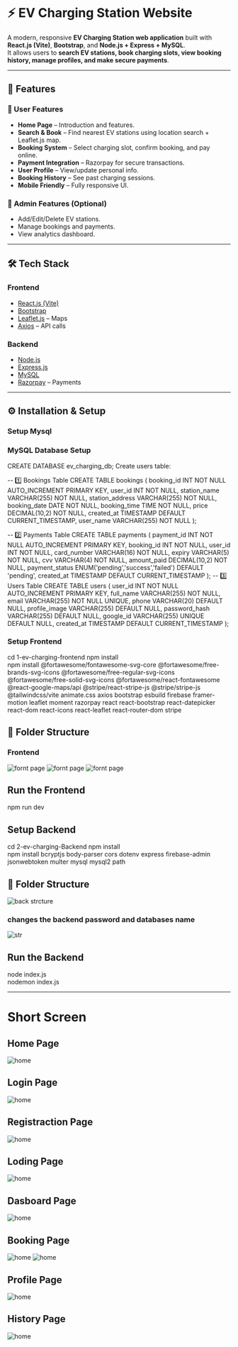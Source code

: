 
# ⚡ EV Charging Station Website

A modern, responsive **EV Charging Station web application** built with **React.js (Vite)**, **Bootstrap**, and **Node.js + Express + MySQL**.  
It allows users to **search EV stations, book charging slots, view booking history, manage profiles, and make secure payments**.

---

## 🚀 Features

### 🔹 User Features
- **Home Page** – Introduction and features.
- **Search & Book** – Find nearest EV stations using location search + Leaflet.js map.
- **Booking System** – Select charging slot, confirm booking, and pay online.
- **Payment Integration** – Razorpay for secure transactions.
- **User Profile** – View/update personal info.
- **Booking History** – See past charging sessions.
- **Mobile Friendly** – Fully responsive UI.

### 🔹 Admin Features (Optional)
- Add/Edit/Delete EV stations.
- Manage bookings and payments.
- View analytics dashboard.

---

## 🛠 Tech Stack

### **Frontend**
- [React.js (Vite)](https://vitejs.dev/)
- [Bootstrap](https://getbootstrap.com/)
- [Leaflet.js](https://leafletjs.com/) – Maps
- [Axios](https://axios-http.com/) – API calls

### **Backend**
- [Node.js](https://nodejs.org/)
- [Express.js](https://expressjs.com/)
- [MySQL](https://www.mysql.com/)
- [Razorpay](https://razorpay.com/) – Payments

---

## ⚙️ Installation & Setup  
### Setup Mysql 
### MySQL Database Setup

CREATE DATABASE ev_charging_db;
Create users table:


-- 1️⃣ Bookings Table
CREATE TABLE bookings (
  booking_id INT NOT NULL AUTO_INCREMENT PRIMARY KEY,
  user_id INT NOT NULL,
  station_name VARCHAR(255) NOT NULL,
  station_address VARCHAR(255) NOT NULL,
  booking_date DATE NOT NULL,
  booking_time TIME NOT NULL,
  price DECIMAL(10,2) NOT NULL,
  created_at TIMESTAMP DEFAULT CURRENT_TIMESTAMP,
  user_name VARCHAR(255) NOT NULL
);

-- 2️⃣ Payments Table
CREATE TABLE payments (
  payment_id INT NOT NULL AUTO_INCREMENT PRIMARY KEY,
  booking_id INT NOT NULL,
  user_id INT NOT NULL,
  card_number VARCHAR(16) NOT NULL,
  expiry VARCHAR(5) NOT NULL,
  cvv VARCHAR(4) NOT NULL,
  amount_paid DECIMAL(10,2) NOT NULL,
  payment_status ENUM('pending','success','failed') DEFAULT 'pending',
  created_at TIMESTAMP DEFAULT CURRENT_TIMESTAMP
);
-- 3️⃣ Users Table
CREATE TABLE users (
  user_id INT NOT NULL AUTO_INCREMENT PRIMARY KEY,
  full_name VARCHAR(255) NOT NULL,
  email VARCHAR(255) NOT NULL UNIQUE,
  phone VARCHAR(20) DEFAULT NULL,
  profile_image VARCHAR(255) DEFAULT NULL,
  password_hash VARCHAR(255) DEFAULT NULL,
  google_id VARCHAR(255) UNIQUE DEFAULT NULL,
  created_at TIMESTAMP DEFAULT CURRENT_TIMESTAMP
);


### Setup Frontend

cd 1-ev-charging-frontend
npm install  
npm install @fortawesome/fontawesome-svg-core @fortawesome/free-brands-svg-icons @fortawesome/free-regular-svg-icons @fortawesome/free-solid-svg-icons @fortawesome/react-fontawesome @react-google-maps/api @stripe/react-stripe-js @stripe/stripe-js @tailwindcss/vite animate.css axios bootstrap esbuild firebase framer-motion leaflet moment razorpay react react-bootstrap react-datepicker react-dom react-icons react-leaflet react-router-dom stripe
## 📂 Folder Structure
### Frontend
![fornt page](./screenshots/front1.png)
![fornt page](./screenshots/front2.png)
![fornt page](./screenshots/front3.png)
## Run the Frontend
npm run dev

## Setup Backend

cd 2-ev-charging-Backend
npm install  
npm install bcryptjs body-parser cors dotenv express firebase-admin jsonwebtoken multer mysql mysql2 path  
## 📂 Folder Structure
![back strcture ](./screenshots/backend1.png)

### changes the backend password and databases name
![str](./screenshots/backendchanges.png)

## Run the Backend  

node index.js  
nodemon index.js


---

# Short Screen 
## Home Page
![home](./screenshots/home1.png)
## Login Page
![home](./screenshots/login2.png)
## Registraction Page
![home](./screenshots/reg3.png)
## Loding Page
![home](./screenshots/loding4.png)
## Dasboard Page
![home](./screenshots/das4.png)
## Booking Page
![home](./screenshots/book5.png)
![home](./screenshots/book6.png)
## Profile Page
![home](./screenshots/profile7.png)
## History Page
![home](./screenshots/history.png)










